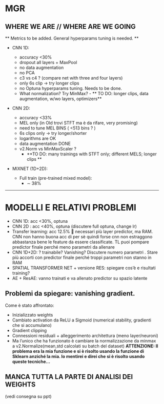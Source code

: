 # MGR 
## WHERE WE ARE // WHERE ARE WE GOING

** Metrics to be added. General hyperparams tuning is needed. **

* CNN 1D: 
	- accuracy <30%
	- dropout all layers + MaxPool
	- no data augmentation
	- no PCA
	- c3 vs c4 ? (compare net with three and four layers)
	- only 6s clip -> try longer clips
	- no Optuna hyperparams tuning. Needs to be done.
	- What normalization? Try MinMax?
        	- ** TO DO: longer clips, data augmentation, w/wo layers, optimizers**

* CNN 2D:
	- accuracy <33%
	- MEL only (in Old trovi STFT ma è da rifare, very promising)
	- need to tune MEL BINS ( <513 bins ? )
	- 6s clips only -> try longer/shorter
	- logarithms are OK
	- data augmentation DONE
	- v2.Norm vs MinMaxScaler ? 
		-  **TO DO: many trainings with STFT only; different MELS; longer clips **

* MIXNET (1D+2D):
	- Full train (pre-trained mixed model):
		- $\sim$ 38% 




-----------------------------------------------
# MODELLI E RELATIVI PROBLEMI


-	CNN 1D: acc <30%,  optuna
-	CNN 2D : acc <40%, optuna (discutere full optuna, change lr)
-	Transfer learning: acc 12.5%  necessari più layer predictor, ma RAM. CNN non hanno buona acc di per sè quindi forse cnn non estraggono abbastanza bene le feature da essere classificate. TL puoi pompare predictor finale perché meno parametri da allenare
-	CNN 1D+2D: ? trainabile? Vanishing? Discutere numero parametri . Stare più accorti con predictor finale perché troppi parametri non stanno in RAM
-	SPATIAL TRANSFORMER NET + versione RES: spiegare cos’è e risultati training?
-	AE + ResAE: vanno trainati e va allenato predictor su spazio latente

## Problemi da spiegare: vanishing gradient.
Come è stato affrontato:
-	Inizializzato weights
-	Cambiato activation da ReLU a Sigmoid (numerical stability, gradienti che si accumulano)
-	Gradient clipping
-	Connessioni residuali + alleggerimento architettura (meno layer/neuroni)
-	Ma l’unico che ha funzionato è cambiare la normalizzazione da minmax a v2.Normalize(mean,std calcolati su batch del dataset)
**ATTENZIONE: Il problema era la mia funzione e si è risolto usando la funzione di Sklearn anziché la mia. Io mentirei e direi che si è risolto usando queste tecniche...**

## MANCA TUTTA LA PARTE DI ANALISI DEI WEIGHTS 
(vedi consegna su ppt)
